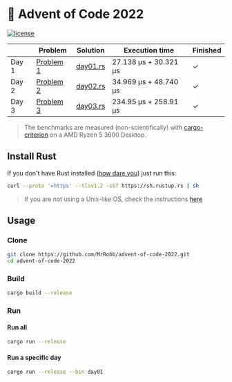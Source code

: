 # 🎄 Advent of Code 2022

[![license](https://img.shields.io/badge/license-MIT-blue.svg)](https://github.com/MrRobb/advent-of-code-2022/blob/master/LICENSE)

|        | Problem                                            | Solution                                                                           | Execution time        | Finished |
|--------|----------------------------------------------------|------------------------------------------------------------------------------------|-----------------------|----------|
| Day 1  | [Problem 1](https://adventofcode.com/2022/day/1)   | [day01.rs](https://github.com/MrRobb/advent-of-code-2022/blob/main/src/day01.rs)   | 27.138 μs + 30.321 μs | ✓        |
| Day 2  | [Problem 2](https://adventofcode.com/2022/day/2)   | [day02.rs](https://github.com/MrRobb/advent-of-code-2022/blob/main/src/day02.rs)   | 34.969 μs + 48.740 μs | ✓        |
| Day 3  | [Problem 3](https://adventofcode.com/2022/day/3)   | [day03.rs](https://github.com/MrRobb/advent-of-code-2022/blob/main/src/day03.rs)   | 234.95 μs + 258.91 μs | ✓        |

> The benchmarks are measured (non-scientifically) with [cargo-criterion](https://github.com/bheisler/cargo-criterion) on a AMD Ryzen 5 3600 Desktop.

## Install Rust

If you don't have Rust installed ([how dare you](https://media.giphy.com/media/U1aN4HTfJ2SmgB2BBK/giphy.gif)) just run this:

```sh
curl --proto '=https' --tlsv1.2 -sSf https://sh.rustup.rs | sh
```

> If you are not using a Unix-like OS, check the instructions [here](https://www.rust-lang.org/tools/install)
## Usage

### Clone

```sh
git clone https://github.com/MrRobb/advent-of-code-2022.git
cd advent-of-code-2022
```

### Build

```sh
cargo build --release
```

### Run

#### Run all

```sh
cargo run --release
```

#### Run a specific day

```sh
cargo run --release --bin day01
```

